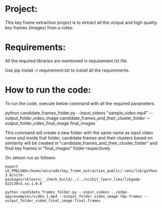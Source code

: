 # Project:

This key frame extraction project is to extract all the unique and high quality key frames (images) from a video.

# Requirements:

All the required libraries are mentioned in requirement.txt file. 

Use pip install -r requirement.txt to install all the requirements.

# How to run the code:

To run the code, execute below command with all the required parameters. 

python candidate_frames_folder.py --input_videos "sample_video.mp4" --output_folder_video_image candidate_frames_and_their_cluster_folder --output_folder_video_final_image final_images

This command will create a new folder with the same name as input video name and inside that folder, candidate frames and their clusters based on similarity will be created in "candidate_frames_and_their_cluster_folder" and final key frames in "final_images" folder respectively

On Jetson run as follows:

`export LD_PRELOAD=/home/securade/key_frame_extraction_public/.venv/lib/python3.8/site-packages/sklearn/__check_build/../../scikit_learn.libs/libgomp-d22c30c5.so.1.0.0`

`python candidate_frames_folder.py --input_videos ../edge-app/examples/video_1.mp4 --output_folder_video_image tmp-frames --output_folder_video_final_image final-frames`

